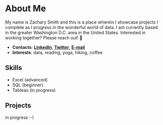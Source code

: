 # About Me #

My name is Zachary Smith and this is a place wherein I showcase projects I complete as I progress in the wonderful world of data.
I am currently based in the greater Washington D.C. area in the United States.
Interested in working together? Please reach out! 👋

- **Contacts**: [**LinkedIn**](https://www.linkedin.com/in/smithzs/), [**Twitter**](hittps://www.twitter.com/zeometer), [**E-mail**](mailto:zachstsmith@gmail.com)
- **Interests**: data, reading, yoga, hiking, coffee

## Skills ##

- Excel (advanced)
- SQL (beginner)
- Tableau (in progress)

## Projects ##

in progress :-)
